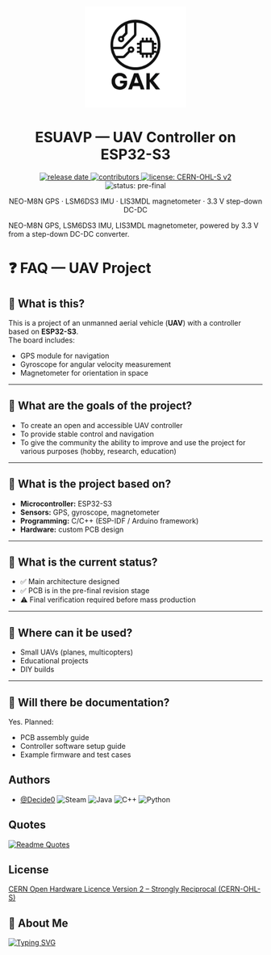 <!-- Logo -->
<p align="center">
  <a href="https://github.com/husei932/ESUAVP">
    <!-- Используй относительный путь, а не blob-ссылку -->
    <img src="./log.png" alt="ESUAVP logo" width="200">
  </a>
</p>

<!-- Title -->
<h1 align="center">ESUAVP — UAV Controller on ESP32-S3</h1>

<!-- Badges -->
<p align="center">
  <a href="https://github.com/husei932/ESUAVP/releases">
    <img alt="release date" src="https://img.shields.io/github/release-date-pre/husei932/ESUAVP?label=release%20date&style=flat">
  </a>
  <a href="https://github.com/husei932/ESUAVP/graphs/contributors">
    <img alt="contributors" src="https://img.shields.io/github/contributors/husei932/ESUAVP?label=contributors&style=flat">
  </a>
  <a href="https://gitlab.com/ohwr/project/cernohl/-/wikis/uploads/b236492596cfc91c12def7d50bbf7da0/cern_ohl_s_v2.pdf">
    <img alt="license: CERN-OHL-S v2" src="https://img.shields.io/badge/license-CERN--OHL--S%20v2-green?style=flat">
  </a>
  <img alt="status: pre-final" src="https://img.shields.io/badge/status-pre--final-yellow?style=flat">
</p>

<!-- One-liner -->
<p align="center">
  NEO-M8N GPS · LSM6DS3 IMU · LIS3MDL magnetometer · 3.3 V step-down DC-DC
</p>

NEO-M8N GPS, LSM6DS3 IMU, LIS3MDL magnetometer, powered by 3.3 V from a step-down DC-DC converter.  

# ❓ FAQ — UAV Project  

## 🔹 What is this?  
This is a project of an unmanned aerial vehicle (**UAV**) with a controller based on **ESP32-S3**.  
The board includes:  
- GPS module for navigation  
- Gyroscope for angular velocity measurement  
- Magnetometer for orientation in space  

---

## 🔹 What are the goals of the project?  
- To create an open and accessible UAV controller  
- To provide stable control and navigation  
- To give the community the ability to improve and use the project for various purposes (hobby, research, education)  

---

## 🔹 What is the project based on?  
- **Microcontroller:** ESP32-S3  
- **Sensors:** GPS, gyroscope, magnetometer  
- **Programming:** C/C++ (ESP-IDF / Arduino framework)  
- **Hardware:** custom PCB design  

---

## 🔹 What is the current status?  
- ✅ Main architecture designed  
- ✅ PCB is in the pre-final revision stage  
- ⚠️ Final verification required before mass production  

---

## 🔹 Where can it be used?  
- Small UAVs (planes, multicopters)  
- Educational projects  
- DIY builds  

---

## 🔹 Will there be documentation?  
Yes. Planned:  
- PCB assembly guide  
- Controller software setup guide  
- Example firmware and test cases  


## Authors

- [@Decide0](https://github.com/Decide0)
![Steam](https://img.shields.io/badge/steam-%23000000.svg?style=for-the-badge&logo=steam&logoColor=white)
![Java](https://img.shields.io/badge/java-%23ED8B00.svg?style=for-the-badge&logo=openjdk&logoColor=white)
![C++](https://img.shields.io/badge/c++-%2300599C.svg?style=for-the-badge&logo=c%2B%2B&logoColor=white)
![Python](https://img.shields.io/badge/python-3670A0?style=for-the-badge&logo=python&logoColor=ffdd54)
## Quotes

[![Readme Quotes](https://quotes-github-readme.vercel.app/api?type=horizontal&theme=dark)](https://github.com/piyushsuthar/github-readme-quotes)



## License

[СERN Open Hardware Licence Version 2 – Strongly Reciprocal (CERN-OHL-S)](https://gitlab.com/ohwr/project/cernohl/-/wikis/uploads/b236492596cfc91c12def7d50bbf7da0/cern_ohl_s_v2.pdf)


## 🚀 About Me

[![Typing SVG](https://readme-typing-svg.herokuapp.com?color=%2336BCF7&lines=EMBEDDED+SYSTEM+ENGINEER)](https://git.io/typing-svg)

